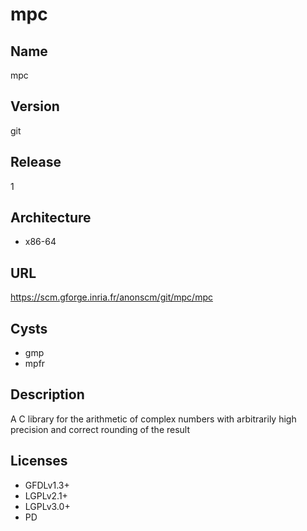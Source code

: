 # mpc

## Name
mpc

## Version
git

## Release
1

## Architecture
* x86-64

## URL
https://scm.gforge.inria.fr/anonscm/git/mpc/mpc

## Cysts
* gmp
* mpfr

## Description
A C library for the arithmetic of complex numbers with arbitrarily high
precision and correct rounding of the result

## Licenses
* GFDLv1.3+
* LGPLv2.1+
* LGPLv3.0+
* PD
